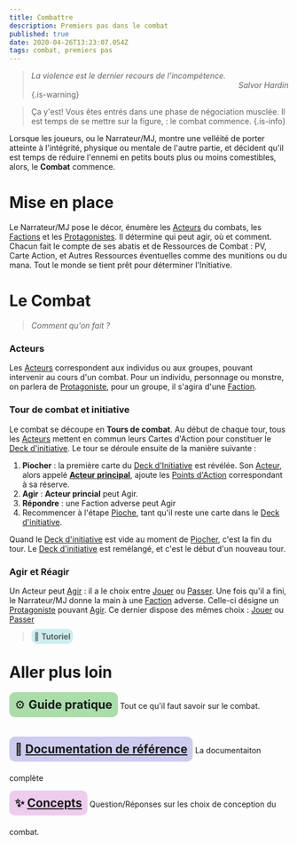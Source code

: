 ```yaml
---
title: Combattre
description: Premiers pas dans le combat
published: true
date: 2020-04-26T13:23:07.054Z
tags: combat, premiers pas
---
```


> _La violence est le dernier recours de l'incompétence._
> <span style="text-align:right;display:block">_Salvor Hardin_</span> 
{.is-warning}

> Ça y'est!  Vous êtes entrés dans une phase de négociation musclée.
Il est temps de se mettre sur la figure, : le combat commence.
{.is-info}

Lorsque les joueurs, ou le Narrateur/MJ, montre une velléité de porter atteinte à l'intégrité, physique ou mentale de l'autre partie, et décident qu'il est temps de réduire l'ennemi en petits bouts plus ou moins comestibles, alors, le **Combat** commence. 

# Mise en place

Le Narrateur/MJ pose le décor, énumère les [Acteurs] du combats, les [Factions] et les [Protagonistes]. Il détermine qui peut agir, où et comment. 
Chacun fait le compte de ses abatis  et de Ressources de Combat : PV, Carte Action, et Autres Ressources éventuelles comme des munitions ou du mana. Tout le monde se tient prêt pour déterminer l'Initiative.

# Le Combat
> _Comment qu'on fait ?_

### Acteurs

Les [Acteurs] correspondent aux individus ou aux groupes, pouvant intervenir au cours d'un combat.
Pour un individu, personnage ou monstre, on parlera de [Protagoniste], pour un groupe, il s'agira d'une [Faction].

### Tour de combat et initiative

Le combat se découpe en **Tours de combat**. Au début de chaque tour, tous les [Acteurs] mettent en commun leurs Cartes d'Action pour constituer le [Deck d'initiative]. Le tour se déroule ensuite de la manière suivante : 

1. **Piocher** : la première carte du [Deck d'Initiative] est révélée. Son [Acteur], alors appelé **[Acteur principal]**, ajoute les [Points d'Action] correspondant à sa réserve.
2. **Agir** : **Acteur princial** peut Agir.
3. **Répondre** : une Faction adverse peut Agir
4. Recommencer à l'étape [Pioche], tant qu'il reste une carte dans le [Deck d'initiative].

Quand le [Deck d'initiative] est vide au moment de [Piocher], c'est la fin du tour. 
Le [Deck d'initiative] est remélangé, et c'est le début d'un nouveau tour.

### Agir et Réagir

Un Acteur peut [Agir] : il a le choix entre [Jouer] ou [Passer].
Une fois qu'il a fini, le Narrateur/MJ donne la main à une [Faction] adverse. Celle-ci désigne un [Protagoniste] pouvant [Agir]. Ce dernier dispose des mêmes choix : [Jouer] ou [Passer]

> <span style="background:#cceeee;padding:5px;border-radius:10px;">:baby_bottle: **Tutoriel**</span>

# Aller plus loin

<div class="container">
<div class="row">
<div class="col-4">

<span style="font-size:1.5em;display:inline-block;margin-bottom:1em;background:#aaddaa;padding:10px;border-radius:10px;">:gear: **Guide pratique**</span>
Tout ce qu'il faut savoir sur le combat.
</div>
<div class="col-4">
  
<span style="font-size:1.5em;background:#ccccee;padding:10px;border-radius:10px;display:inline-block;margin-bottom:1em;">**📖 [Documentation de référence][Combat.reference]**</span>
La documentaiton complète
</div>

<div class="col-4">

<span style="font-size:1.5em;display:inline-block;margin-bottom:1em;background:#eeccee;padding:10px;border-radius:10px;">**:sparkles: [Concepts](#)**</span>
Question/Réponses sur les choix de conception du combat.
</div>
</div>
  

[Combat.reference]: /sphérier/référence/phases-de-jeu/combat

<!-- Liens de référence -->
[Acteur]: [Combat.reference]#acteur
[Acteurs]: [Combat.reference]#acteur
[Acteur principal]: [Combat.reference]#acteur
[Protagoniste]: #
[Protagonistes]: #
[Points d'Action]: #
[Deck d'Initiative]: #
[Pioche]: #
[Piocher]: #
[Jouer]: #
[Passer]: #
[Faction]: #
[Factions]: #
[Agir]: #